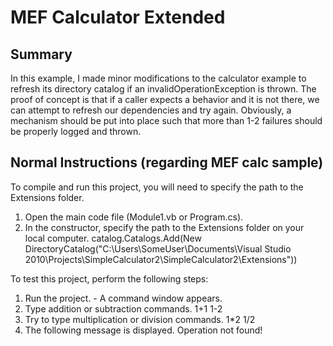
MEF Calculator Extended
=======


Summary
-----

In this example, I made minor modifications to the calculator example to refresh its directory catalog if an invalidOperationException is thrown. The proof of concept is that if a caller expects a behavior and it is not there, we can attempt to refresh our dependencies and try again. Obviously, a mechanism should be put into place such that more than 1-2 failures should be properly logged and thrown.



Normal Instructions (regarding MEF calc sample)
------

To compile and run this project, you will need to specify the path to the Extensions folder.

1. Open the main code file (Module1.vb or Program.cs).
2. In the constructor, specify the path to the Extensions folder on your local computer.
    catalog.Catalogs.Add(New DirectoryCatalog("C:\\Users\\SomeUser\\Documents\\Visual Studio 2010\\Projects\\SimpleCalculator2\\SimpleCalculator2\\Extensions"))


To test this project, perform the following steps:
1. Run the project. - A command window appears.
2. Type addition or subtraction commands.
    1+1
    1-2
3. Try to type multiplication or division commands.
    1*2
    1/2
4. The following message is displayed.
    Operation not found!
